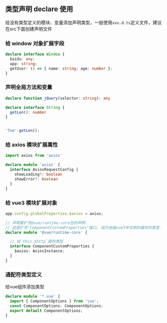 ## 类型声明 declare 使用

给没有类型定义的模块、变量添加声明类型，一般使用`xxx.d.ts`定义文件，建议在src下面创建声明文件

### 给 window 对象扩展字段

```ts
declare interface Window {
  baidu: any;
  app: string;
  getUser: () => { name: string; age: number };
}
```

### 声明全局方法和变量

```ts
declare function jQuery(selector: string): any

declare interface String {
  getLen(): number
}


'Tom'.getLen();
```

### 给 axios 模块扩展属性

```ts
import axios from 'axios'

declare module 'axios' {
  interface AxiosRequestConfig {
    showLoading?: boolean
    showError?: boolean
  }
}
```

### 给 vue3 模块扩展对象

```ts
app.config.globalProperties.$axios = axios;
```

```ts
// 声明要扩充@vue/runtime-core包的声明.
// 这里扩充"ComponentCustomProperties"接口, 因为他是vue3中实例的属性的类型.
declare module '@vue/runtime-core' {

  // 给`this.$http`提供类型
  interface ComponentCustomProperties {
    $axios: AxiosInstance;
  }
}
```

### 通配符类型定义

给vue组件添加类型

```ts
declare module '*.vue' {
  import { ComponentOptions } from 'vue';
  const ComponentOptions: ComponentOptions;
  export default ComponentOptions;
}
```
